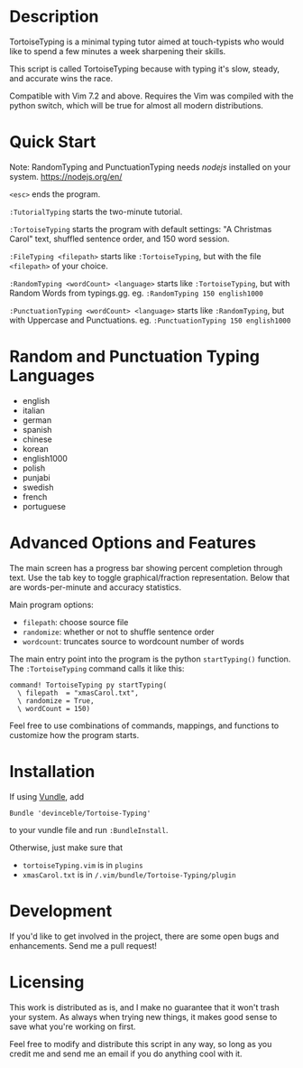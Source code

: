 # Description

TortoiseTyping is a minimal typing tutor aimed at touch-typists who would like to spend a few minutes a week sharpening their skills.

This script is called TortoiseTyping because with typing it's slow, steady, and accurate wins the race.

Compatible with Vim 7.2 and above.  Requires the Vim was compiled with the python switch, which will be true for almost all modern distributions.

# Quick Start

Note: RandomTyping and PunctuationTyping needs *nodejs* installed on your system. https://nodejs.org/en/

`<esc>` ends the program.

`:TutorialTyping` starts the two-minute tutorial.

`:TortoiseTyping` starts the program with default settings: "A Christmas Carol" text, shuffled sentence order, and 150 word session.

`:FileTyping <filepath>` starts like `:TortoiseTyping`, but with the file `<filepath>` of your choice.

`:RandomTyping <wordCount> <language>` starts like `:TortoiseTyping`, but with Random Words from typings.gg.
eg. `:RandomTyping 150 english1000`

`:PunctuationTyping <wordCount> <language>` starts like `:RandomTyping`, but with Uppercase and Punctuations.
eg. `:PunctuationTyping 150 english1000`

# Random and Punctuation Typing Languages

- english
- italian
- german
- spanish
- chinese
- korean
- english1000
- polish
- punjabi
- swedish
- french
- portuguese

# Advanced Options and Features

The main screen has a progress bar showing percent completion through text.  Use the tab key to toggle graphical/fraction representation.  Below that are words-per-minute and accuracy statistics.

Main program options:

- `filepath`: choose source file
- `randomize`: whether or not to shuffle sentence order
- `wordcount`: truncates source to wordcount number of words

The main entry point into the program is the python `startTyping()` function.  The `:TortoiseTyping` command calls it like this:

```vim
command! TortoiseTyping py startTyping(
  \ filepath  = "xmasCarol.txt",
  \ randomize = True,
  \ wordCount = 150)
```

Feel free to use combinations of commands, mappings, and functions to customize how the program starts.

# Installation

If using [Vundle](https://github.com/gmarik/vundle/), add

    Bundle 'devinceble/Tortoise-Typing'

to your vundle file and run `:BundleInstall`.

Otherwise, just make sure that

- `tortoiseTyping.vim` is in `plugins`
- `xmasCarol.txt` is in `/.vim/bundle/Tortoise-Typing/plugin`

# Development

If you'd like to get involved in the project, there are some open bugs and enhancements. Send me a pull request!

# Licensing

This work is distributed as is, and I make no guarantee that it won't trash your system.  As always when trying new things, it makes good sense to save what you're working on first.

Feel free to modify and distribute this script in any way, so long as you credit me and send me an email if you do anything cool with it.
